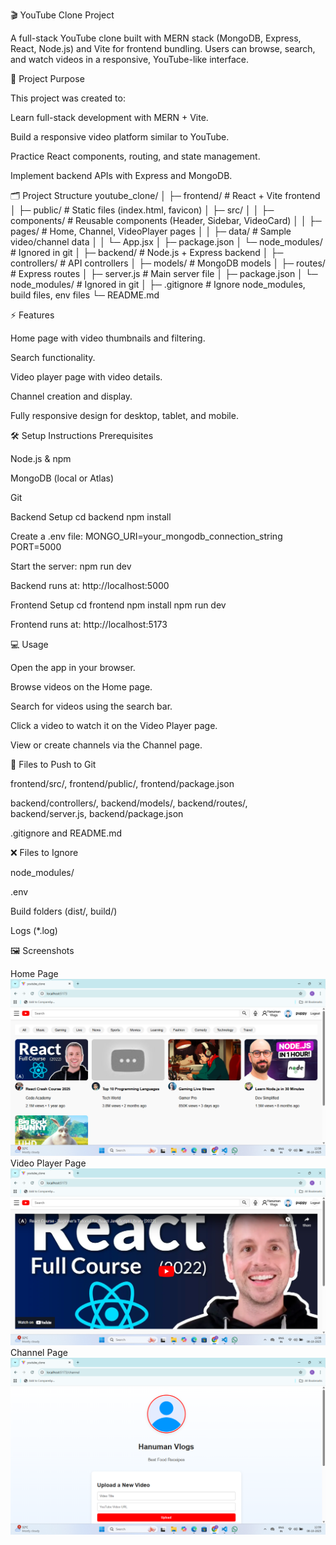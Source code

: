 

🎬 YouTube Clone Project

A full-stack YouTube clone built with MERN stack (MongoDB, Express, React, Node.js) and Vite for frontend bundling. Users can browse, search, and watch videos in a responsive, YouTube-like interface.

📌 Project Purpose

This project was created to:

Learn full-stack development with MERN + Vite.

Build a responsive video platform similar to YouTube.

Practice React components, routing, and state management.

Implement backend APIs with Express and MongoDB.

🗂 Project Structure
youtube_clone/
│
├─ frontend/               # React + Vite frontend
│  ├─ public/              # Static files (index.html, favicon)
│  ├─ src/
│  │  ├─ components/       # Reusable components (Header, Sidebar, VideoCard)
│  │  ├─ pages/            # Home, Channel, VideoPlayer pages
│  │  ├─ data/             # Sample video/channel data
│  │  └─ App.jsx
│  ├─ package.json
│  └─ node_modules/        # Ignored in git
│
├─ backend/                # Node.js + Express backend
│  ├─ controllers/         # API controllers
│  ├─ models/              # MongoDB models
│  ├─ routes/              # Express routes
│  ├─ server.js            # Main server file
│  ├─ package.json
│  └─ node_modules/        # Ignored in git
│
├─ .gitignore              # Ignore node_modules, build files, env files
└─ README.md

⚡ Features

Home page with video thumbnails and filtering.

Search functionality.

Video player page with video details.

Channel creation and display.

Fully responsive design for desktop, tablet, and mobile.

🛠 Setup Instructions
Prerequisites

Node.js & npm

MongoDB (local or Atlas)

Git

Backend Setup
cd backend
npm install


Create a .env file:
MONGO_URI=your_mongodb_connection_string
PORT=5000


Start the server:
npm run dev


Backend runs at: http://localhost:5000

Frontend Setup
cd frontend
npm install
npm run dev


Frontend runs at: http://localhost:5173

💻 Usage

Open the app in your browser.

Browse videos on the Home page.

Search for videos using the search bar.

Click a video to watch it on the Video Player page.

View or create channels via the Channel page.

📁 Files to Push to Git

frontend/src/, frontend/public/, frontend/package.json

backend/controllers/, backend/models/, backend/routes/, backend/server.js, backend/package.json

.gitignore and README.md

❌ Files to Ignore

node_modules/

.env

Build folders (dist/, build/)

Logs (*.log)

🖼 Screenshots

Home Page
![Home](images/Home.png)
Video Player Page
![Video Player](images/Videoplayer.png)
Channel Page
![Channel Page](images/Channelpage.png)